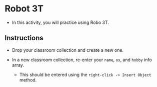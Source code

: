 # Robot 3T

* In this activity, you will practice using Robo 3T.

## Instructions

* Drop your classroom collection and create a new one.

* In a new classroom collection, re-enter your `name`, `os`, and `hobby` info array. 

  * This should be entered using the `right-click -> Insert Object` method. 

